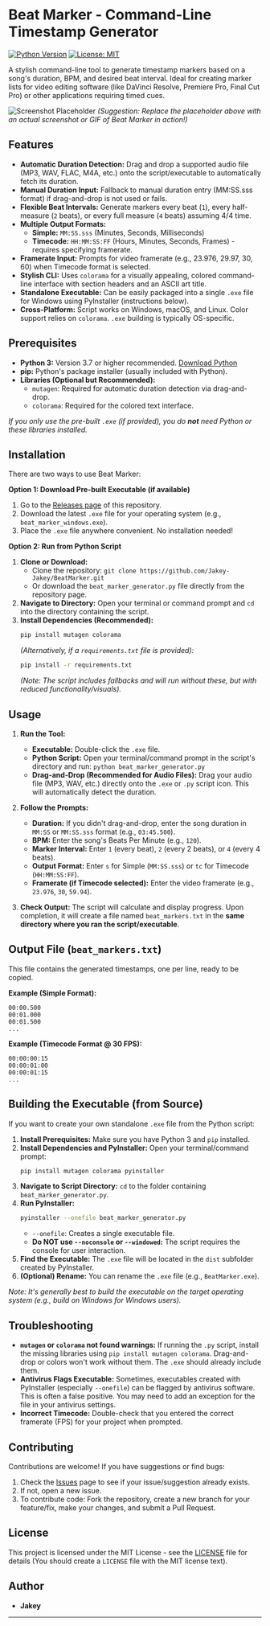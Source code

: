 # Beat Marker - Command-Line Timestamp Generator

[![Python Version](https://img.shields.io/badge/python-3.7%2B-blue.svg)](https://www.python.org/)
[![License: MIT](https://img.shields.io/badge/License-MIT-yellow.svg)](https://opensource.org/licenses/MIT)

A stylish command-line tool to generate timestamp markers based on a song's duration, BPM, and desired beat interval. Ideal for creating marker lists for video editing software (like DaVinci Resolve, Premiere Pro, Final Cut Pro) or other applications requiring timed cues.

![Screenshot Placeholder](https://via.placeholder.com/800x400/cccccc/969696.png?text=Add+a+Screenshot+or+GIF+Here!)
*(Suggestion: Replace the placeholder above with an actual screenshot or GIF of Beat Marker in action!)*

## Features

*   **Automatic Duration Detection:** Drag and drop a supported audio file (MP3, WAV, FLAC, M4A, etc.) onto the script/executable to automatically fetch its duration.
*   **Manual Duration Input:** Fallback to manual duration entry (MM:SS.sss format) if drag-and-drop is not used or fails.
*   **Flexible Beat Intervals:** Generate markers every beat (`1`), every half-measure (`2` beats), or every full measure (`4` beats) assuming 4/4 time.
*   **Multiple Output Formats:**
    *   **Simple:** `MM:SS.sss` (Minutes, Seconds, Milliseconds)
    *   **Timecode:** `HH:MM:SS:FF` (Hours, Minutes, Seconds, Frames) - requires specifying framerate.
*   **Framerate Input:** Prompts for video framerate (e.g., 23.976, 29.97, 30, 60) when Timecode format is selected.
*   **Stylish CLI:** Uses `colorama` for a visually appealing, colored command-line interface with section headers and an ASCII art title.
*   **Standalone Executable:** Can be easily packaged into a single `.exe` file for Windows using PyInstaller (instructions below).
*   **Cross-Platform:** Script works on Windows, macOS, and Linux. Color support relies on `colorama`. `.exe` building is typically OS-specific.

## Prerequisites

*   **Python 3:** Version 3.7 or higher recommended. [Download Python](https://www.python.org/downloads/)
*   **pip:** Python's package installer (usually included with Python).
*   **Libraries (Optional but Recommended):**
    *   `mutagen`: Required for automatic duration detection via drag-and-drop.
    *   `colorama`: Required for the colored text interface.

*If you only use the pre-built `.exe` (if provided), you do **not** need Python or these libraries installed.*

## Installation

There are two ways to use Beat Marker:

**Option 1: Download Pre-built Executable (if available)**

1.  Go to the [Releases page](https://github.com/Jakey-Jakey/BeatMarker/releases) of this repository.
2.  Download the latest `.exe` file for your operating system (e.g., `beat_marker_windows.exe`).
3.  Place the `.exe` file anywhere convenient. No installation needed!

**Option 2: Run from Python Script**

1.  **Clone or Download:**
    *   Clone the repository: `git clone https://github.com/Jakey-Jakey/BeatMarker.git`
    *   Or download the `beat_marker_generator.py` file directly from the repository page.
2.  **Navigate to Directory:** Open your terminal or command prompt and `cd` into the directory containing the script.
3.  **Install Dependencies (Recommended):**
    ```bash
    pip install mutagen colorama
    ```
    *(Alternatively, if a `requirements.txt` file is provided):*
    ```bash
    pip install -r requirements.txt
    ```
    *(Note: The script includes fallbacks and will run without these, but with reduced functionality/visuals).*

## Usage

1.  **Run the Tool:**
    *   **Executable:** Double-click the `.exe` file.
    *   **Python Script:** Open your terminal/command prompt in the script's directory and run: `python beat_marker_generator.py`
    *   **Drag-and-Drop (Recommended for Audio Files):** Drag your audio file (MP3, WAV, etc.) directly onto the `.exe` or `.py` script icon. This will automatically detect the duration.

2.  **Follow the Prompts:**
    *   **Duration:** If you didn't drag-and-drop, enter the song duration in `MM:SS` or `MM:SS.sss` format (e.g., `03:45.500`).
    *   **BPM:** Enter the song's Beats Per Minute (e.g., `120`).
    *   **Marker Interval:** Enter `1` (every beat), `2` (every 2 beats), or `4` (every 4 beats).
    *   **Output Format:** Enter `s` for Simple (`MM:SS.sss`) or `tc` for Timecode (`HH:MM:SS:FF`).
    *   **Framerate (if Timecode selected):** Enter the video framerate (e.g., `23.976`, `30`, `59.94`).

3.  **Check Output:** The script will calculate and display progress. Upon completion, it will create a file named `beat_markers.txt` in the **same directory where you ran the script/executable**.

## Output File (`beat_markers.txt`)

This file contains the generated timestamps, one per line, ready to be copied.

**Example (Simple Format):**

```
00:00.500
00:01.000
00:01.500
...
```

**Example (Timecode Format @ 30 FPS):**

```
00:00:00:15
00:00:01:00
00:00:01:15
...
```

## Building the Executable (from Source)

If you want to create your own standalone `.exe` file from the Python script:

1.  **Install Prerequisites:** Make sure you have Python 3 and `pip` installed.
2.  **Install Dependencies and PyInstaller:** Open your terminal/command prompt:
    ```bash
    pip install mutagen colorama pyinstaller
    ```
3.  **Navigate to Script Directory:** `cd` to the folder containing `beat_marker_generator.py`.
4.  **Run PyInstaller:**
    ```bash
    pyinstaller --onefile beat_marker_generator.py
    ```
    *   `--onefile`: Creates a single executable file.
    *   **Do NOT use `--noconsole` or `--windowed`:** The script requires the console for user interaction.
5.  **Find the Executable:** The `.exe` file will be located in the `dist` subfolder created by PyInstaller.
6.  **(Optional) Rename:** You can rename the `.exe` file (e.g., `BeatMarker.exe`).

*Note: It's generally best to build the executable on the target operating system (e.g., build on Windows for Windows users).*

## Troubleshooting

*   **`mutagen` or `colorama` not found warnings:** If running the `.py` script, install the missing libraries using `pip install mutagen colorama`. Drag-and-drop or colors won't work without them. The `.exe` should already include them.
*   **Antivirus Flags Executable:** Sometimes, executables created with PyInstaller (especially `--onefile`) can be flagged by antivirus software. This is often a false positive. You may need to add an exception for the file in your antivirus settings.
*   **Incorrect Timecode:** Double-check that you entered the correct framerate (FPS) for your project when prompted.

## Contributing

Contributions are welcome! If you have suggestions or find bugs:

1.  Check the [Issues](https://github.com/Jakey-Jakey/BeatMarker/issues) page to see if your issue/suggestion already exists.
2.  If not, open a new issue.
3.  To contribute code: Fork the repository, create a new branch for your feature/fix, make your changes, and submit a Pull Request.

## License

This project is licensed under the MIT License - see the [LICENSE](LICENSE) file for details (You should create a `LICENSE` file with the MIT license text).

## Author

*   **Jakey**

---

